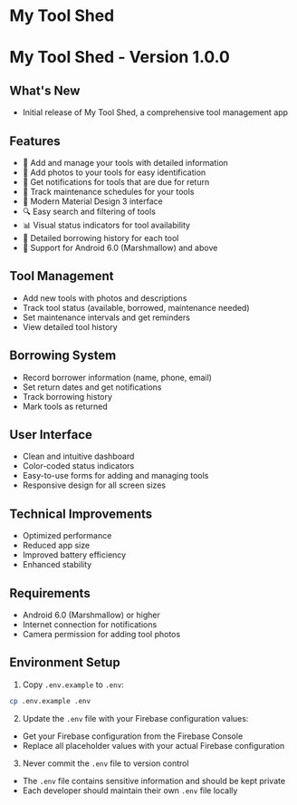 # My Tool Shed

# My Tool Shed - Version 1.0.0  

## What's New 
- Initial release of My Tool Shed, a comprehensive tool management app 

## Features 
- 📝 Add and manage your tools with detailed information 
- 📸 Add photos to your tools for easy identification 
- 🔔 Get notifications for tools that are due for return 
- 📅 Track maintenance schedules for your tools 
- 📱 Modern Material Design 3 interface 
- 🔍 Easy search and filtering of tools 
- 📊 Visual status indicators for tool availability 
- 📝 Detailed borrowing history for each tool 
- 📱 Support for Android 6.0 (Marshmallow) and above 


## Tool Management 
- Add new tools with photos and descriptions 
- Track tool status (available, borrowed, maintenance needed) 
- Set maintenance intervals and get reminders 
- View detailed tool history 

## Borrowing System 
- Record borrower information (name, phone, email) 
- Set return dates and get notifications 
- Track borrowing history 
- Mark tools as returned
  
## User Interface 
- Clean and intuitive dashboard 
- Color-coded status indicators 
- Easy-to-use forms for adding and managing tools 
- Responsive design for all screen sizes 

## Technical Improvements 
- Optimized performance 
- Reduced app size 
- Improved battery efficiency 
- Enhanced stability 

## Requirements 
- Android 6.0 (Marshmallow) or higher 
- Internet connection for notifications 
- Camera permission for adding tool photos 

## Environment Setup

1. Copy `.env.example` to `.env`:
```bash
cp .env.example .env
```

2. Update the `.env` file with your Firebase configuration values:
- Get your Firebase configuration from the Firebase Console
- Replace all placeholder values with your actual Firebase configuration

3. Never commit the `.env` file to version control
- The `.env` file contains sensitive information and should be kept private
- Each developer should maintain their own `.env` file locally
